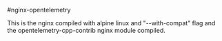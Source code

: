 #nginx-opentelemetry

This is the nginx compiled with alpine linux and "--with-compat" flag and the opentelemetry-cpp-contrib nginx module compiled.
